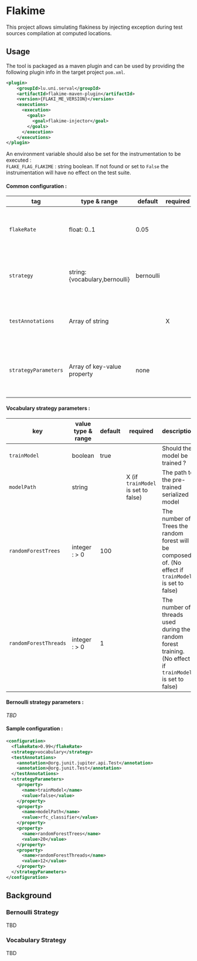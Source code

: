 # Flakime 
This project allows simulating flakiness by injecting exception during test sources compilation at computed locations.

## Usage
The tool is packaged as a maven plugin and can be used by providing the following plugin info in the target project `pom.xml`.
```xml
<plugin>
    <groupId>lu.uni.serval</groupId>
    <artifactId>flakime-maven-plugin</artifactId>
    <version>{FLAKI_ME_VERSION}</version>
    <executions>
      <execution>
        <goals>
          <goal>flakime-injector</goal>
        </goals>
      </execution>
    </executions>
</plugin>
```

An environment variable should also be set for the instrumentation to be executed : \
`FLAKE_FLAG_FLAKIME` : string boolean. If not found or set to `False` the instrumentation will have no effect on the test suite.


#### Common configuration :
| tag                  | type & range                   | default   | required | description                                                                    |
|----------------------|--------------------------------|-----------|----------|--------------------------------------------------------------------------------|
| `flakeRate`          | float: 0..1                    | 0.05      |          | The threshold at which to consider a test with non-null probability to flake   |
| `strategy`           | string: {vocabulary,bernoulli} | bernoulli |          | The strategy with which the flakiness probability of a test will be calculated |
| `testAnnotations`    | Array of string                |           | X        | The Test annotations used in the test suite preceeded by `@`                   |
| `strategyParameters` | Array of key-value property    | none      |          | The parameters specific to each strategy implementation (see desc. bellow)     |

#### Vocabulary strategy parameters :
| key                   | value type & range | default | required                            | description                                                                                               |
|-----------------------|--------------------|---------|-------------------------------------|-----------------------------------------------------------------------------------------------------------|
| `trainModel`          | boolean            | true    |                                     | Should the model be trained ?                                                                           |
| `modelPath`           | string             |         | X (if `trainModel` is set to false) | The path to the pre-trained serialized model                                                              |
| `randomForestTrees`   | integer : > 0      | 100     |                                     | The number of Trees the random forest will be composed of. (No effect if `trainModel` is set to false)    |
| `randomForestThreads` | integer : > 0      | 1       |                                     | The number of threads used during the random forest training. (No effect if `trainModel` is set to false) |

#### Bernoulli strategy parameters :

*TBD*

#### Sample configuration :
```xml
<configuration>
  <flakeRate>0.99</flakeRate>
  <strategy>vocabulary</strategy>
  <testAnnotations>
    <annotation>@org.junit.jupiter.api.Test</annotation>
    <annotation>@org.junit.Test</annotation>
  </testAnnotations>
  <strategyParameters>
    <property>
      <name>trainModel</name>
      <value>false</value>
    </property>
    <property>
      <name>modelPath</name>
      <value>rfc_classifier</value>
    </property>
    <property>
      <name>randomForestTrees</name>
      <value>20</value>
    </property>
    <property>
      <name>randomForestThreads</name>
      <value>12</value>
    </property>
  </strategyParameters>
</configuration>
```
## Background
### Bernoulli Strategy 
TBD

### Vocabulary Strategy
TBD
